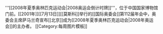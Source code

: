 '''[[2008年夏季奥林匹克运动会|2008奥运会倒计时牌]]'''，位于中国国家博物馆门前。[[2001年]][[7月13日]][[莫斯科]]举行的[[国际奥委会]]第112届年会中，奥委会主席萨马兰奇宣布[[北京]]成为[[2008年夏季奥林匹克运动会|2008年奥运会]]的主办者。
<noinclude>[[Category:每周图片模板]]</noinclude>